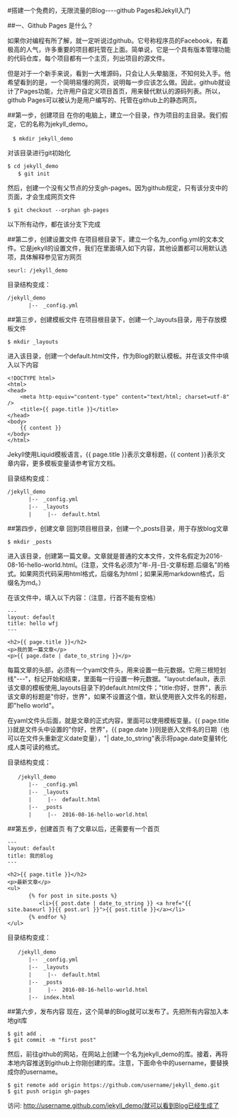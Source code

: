 #搭建一个免费的，无限流量的Blog----github Pages和Jekyll入门

##一、Github Pages 是什么？

如果你对编程有所了解，就一定听说过github。它号称程序员的Facebook，有着极高的人气，许多重要的项目都托管在上面。简单说，它是一个具有版本管理功能的代码仓库，每个项目都有一个主页，列出项目的源文件。

但是对于一个新手来说，看到一大堆源码，只会让人头晕脑涨，不知何处入手。他希望看到的是，一个简明易懂的网页，说明每一步应该怎么做。因此，github就设计了Pages功能，允许用户自定义项目首页，用来替代默认的源码列表。所以，github Pages可以被认为是用户编写的、托管在github上的静态网页。

##第一步，创建项目
在你的电脑上，建立一个目录，作为项目的主目录。我们假定，它的名称为jekyll_demo。
```
　$ mkdir jekyll_demo
```

对该目录进行git初始化
```
$ cd jekyll_demo
　　$ git init
```

然后，创建一个没有父节点的分支gh-pages。因为github规定，只有该分支中的页面，才会生成网页文件
```
$ git checkout --orphan gh-pages
```
以下所有动作，都在该分支下完成

##第二步，创建设置文件
在项目根目录下，建立一个名为_config.yml的文本文件。它是jekyll的设置文件，我们在里面填入如下内容，其他设置都可以用默认选项，具体解释参见官方网页
```
seurl: /jekyll_demo
```

目录结构变成：
```
/jekyll_demo
　　　　|--　_config.yml
```

##第三步，创建模板文件
在项目根目录下，创建一个_layouts目录，用于存放模板文件
```
$ mkdir _layouts
```

进入该目录，创建一个default.html文件，作为Blog的默认模板。并在该文件中填入以下内容
```
<!DOCTYPE html>
<html>
<head>
	<meta http-equiv="content-type" content="text/html; charset=utf-8" />
	<title>{{ page.title }}</title>
</head>
<body>
	{{ content }}
</body>
</html>
```
Jekyll使用Liquid模板语言，{{ page.title }}表示文章标题，{{ content }}表示文章内容，更多模板变量请参考官方文档。

目录结构变成：
```
/jekyll_demo
　　　　|--　_config.yml
　　　　|--　_layouts
　　　　|　　　|--　default.html
```

##第四步，创建文章
回到项目根目录，创建一个_posts目录，用于存放blog文章
```
$ mkdir _posts
```
进入该目录，创建第一篇文章。文章就是普通的文本文件，文件名假定为2016-08-16-hello-world.html。(注意，文件名必须为"年-月-日-文章标题.后缀名"的格式。如果网页代码采用html格式，后缀名为html；如果采用markdown格式，后缀名为md。）

在该文件中，填入以下内容：（注意，行首不能有空格）
```
---
layout: default
title: hello wfj
---

<h2>{{ page.title }}</h2>
<p>我的第一篇文章</p>
<p>{{ page.date | date_to_string }}</p>
```
每篇文章的头部，必须有一个yaml文件头，用来设置一些元数据。它用三根短划线"---"，标记开始和结束，里面每一行设置一种元数据。"layout:default，表示该文章的模板使用_layouts目录下的default.html文件；"title:你好，世界"，表示该文章的标题是"你好，世界"，如果不设置这个值，默认使用嵌入文件名的标题，即"hello world"。

在yaml文件头后面，就是文章的正式内容，里面可以使用模板变量。{{ page.title }}就是文件头中设置的"你好，世界"，{{ page.date }}则是嵌入文件名的日期（也可以在文件头重新定义date变量），"| date_to_string"表示将page.date变量转化成人类可读的格式。


目录结构变成：
```
　　/jekyll_demo
　　　　|--　_config.yml
　　　　|--　_layouts
　　　　|　　　|--　default.html 
　　　　|--　_posts
　　　　|　　　|--　2016-08-16-hello-world.html
```


##第五步，创建首页
有了文章以后，还需要有一个首页

```
---
layout: default
title: 我的Blog
---

<h2>{{ page.title }}</h2>
<p>最新文章</p>
<ul>
　　　　{% for post in site.posts %}
　　　　　　<li>{{ post.date | date_to_string }} <a href="{{ site.baseurl }}{{ post.url }}">{{ post.title }}</a></li>
　　　　{% endfor %}
</ul>
```

目录结构变成：
```
　　/jekyll_demo
　　　　|--　_config.yml
　　　　|--　_layouts
　　　　|　　　|--　default.html 
　　　　|--　_posts
　　　　|　　　|--　2016-08-16-hello-world.html
　　　　|--　index.html
```
##第六步，发布内容
现在，这个简单的Blog就可以发布了。先把所有内容加入本地git库

```
$ git add .
$ git commit -m "first post"
```

然后，前往github的网站，在网站上创建一个名为jekyll_demo的库。接着，再将本地内容推送到github上你刚创建的库。注意，下面命令中的username，要替换成你的username。

```
$ git remote add origin https://github.com/username/jekyll_demo.git
$ git push origin gh-pages
```
访问: http://username.github.com/jekyll_demo/就可以看到Blog已经生成了
